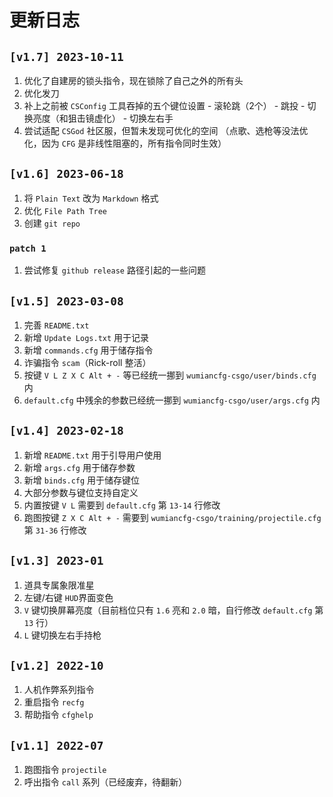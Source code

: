 # 更新日志

 ## `[v1.7] 2023-10-11`

  1. 优化了自建房的锁头指令，现在锁除了自己之外的所有头
  1. 优化发刀
  1. 补上之前被 `CSConfig` 工具吞掉的五个键位设置
    - 滚轮跳（2个）
    - 跳投
    - 切换亮度（和狙击镜虚化）
    - 切换左右手
  1. 尝试适配 `CSGod` 社区服，但暂未发现可优化的空间
    （点歌、选枪等没法优化，因为 `CFG` 是非线性阻塞的，所有指令同时生效）

 ## `[v1.6] 2023-06-18`

  1. 将 `Plain Text` 改为 `Markdown` 格式
  1. 优化 `File Path Tree`
  1. 创建 `git repo`

  ### `patch 1`
   1. 尝试修复 `github release` 路径引起的一些问题

 ## `[v1.5] 2023-03-08`

  1. 完善 `README.txt`
  1. 新增 `Update Logs.txt` 用于记录
  1. 新增 `commands.cfg` 用于储存指令
  1. 诈骗指令 `scam`（Rick-roll 整活）
  1. 按键 `V L Z X C Alt + -` 等已经统一挪到 `wumiancfg-csgo/user/binds.cfg` 内
  1. `default.cfg` 中残余的参数已经统一挪到 `wumiancfg-csgo/user/args.cfg` 内

 ## `[v1.4] 2023-02-18`

  1. 新增 `README.txt` 用于引导用户使用
  1. 新增 `args.cfg` 用于储存参数
  1. 新增 `binds.cfg` 用于储存键位
  1. 大部分参数与键位支持自定义
  1. 内置按键 `V L` 需要到 `default.cfg` 第 `13-14` 行修改
  1. 跑图按键 `Z X C Alt + -` 需要到 `wumiancfg-csgo/training/projectile.cfg` 第 `31-36` 行修改

 ## `[v1.3] 2023-01`

  1. 道具专属象限准星
  1. 左键/右键 `HUD`界面变色
  1. `V` 键切换屏幕亮度（目前档位只有 `1.6` 亮和 `2.0` 暗，自行修改 `default.cfg` 第 `13` 行）
  1. `L` 键切换左右手持枪

 ## `[v1.2] 2022-10`

  1. 人机作弊系列指令
  1. 重启指令 `recfg`
  1. 帮助指令 `cfghelp`

 ## `[v1.1] 2022-07`

  1. 跑图指令 `projectile`
  1. 呼出指令 `call` 系列（已经废弃，待翻新）
